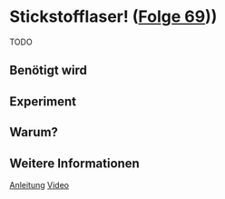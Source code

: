 # Stickstofflaser! ([Folge 69](http://minkorrekt.de/minkorrekt-folge-69-beule-in-der-strumpfhose/)))

TODO

## Benötigt wird


## Experiment


## Warum?

## Weitere Informationen

[Anleitung](http://www.floriankarsten.de/laser_anleitung.html)
[Video](https://youtu.be/cAz29v09M1g)
